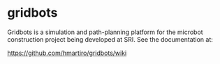 gridbots
========

Gridbots is a simulation and path-planning platform for the microbot construction project being developed at SRI. See the documentation at:

https://github.com/hmartiro/gridbots/wiki
